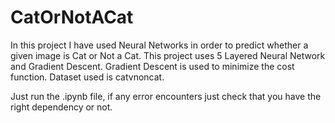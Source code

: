 # CatOrNotACat

In this project I have used Neural Networks in order to predict whether a given image is Cat or Not a Cat. This project uses 5 Layered Neural Network and Gradient Descent. Gradient Descent is used to minimize the cost function.
Dataset used is catvnoncat.

Just run the .ipynb file, if any error encounters just check that you have the right dependency or not.

